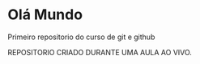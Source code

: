 # Olá Mundo
 Primeiro repositorio do curso de git e github

REPOSITORIO CRIADO DURANTE UMA AULA AO VIVO.